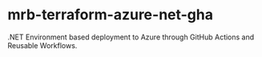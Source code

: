 # mrb-terraform-azure-net-gha
.NET Environment based deployment to Azure through GitHub Actions and Reusable Workflows.

